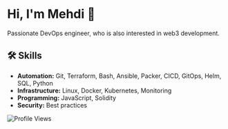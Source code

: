 <link rel="stylesheet" href="https://cdnjs.cloudflare.com/ajax/libs/font-awesome/6.0.0-beta3/css/all.min.css">

# Hi, I'm Mehdi 👋

Passionate DevOps engineer, who is also interested in web3 development.

## 🛠 Skills

- **Automation:** Git, Terraform, Bash, Ansible, Packer, CICD, GitOps, Helm, SQL, Python
- **Infrastructure:** Linux, Docker, Kubernetes, Monitoring
- **Programming:** JavaScript, Solidity
- **Security:** Best practices

![Profile Views](https://komarev.com/ghpvc/?username=memor24&color=blue)
